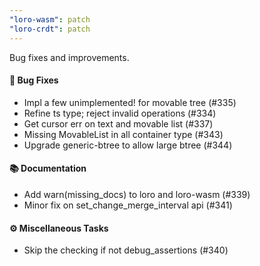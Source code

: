 ```yaml
---
"loro-wasm": patch
"loro-crdt": patch
---
```


Bug fixes and improvements.

#### 🐛 Bug Fixes

- Impl a few unimplemented! for movable tree (#335)
- Refine ts type; reject invalid operations (#334)
- Get cursor err on text and movable list (#337)
- Missing MovableList in all container type (#343)
- Upgrade generic-btree to allow large btree (#344)

#### 📚 Documentation

- Add warn(missing_docs) to loro and loro-wasm (#339)
- Minor fix on set_change_merge_interval api (#341)

#### ⚙️ Miscellaneous Tasks

- Skip the checking if not debug_assertions (#340)

<!-- generated by git-cliff -->

